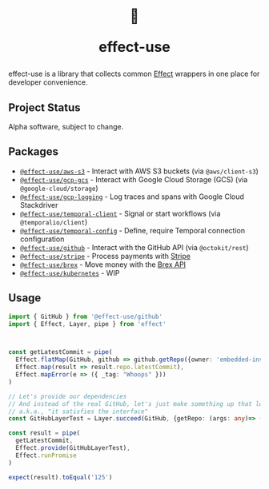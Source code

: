 <h1 align="center">
<br/>

  
  💁 
  
  
  effect-use
  </h1>


effect-use is a library that collects common [Effect](https://github.com/Effect-TS/effect) wrappers in one place for developer convenience.


## Project Status
Alpha software, subject to change.



## Packages
- [`@effect-use/aws-s3`](./packages/aws-s3) - Interact with AWS S3 buckets (via `@aws/client-s3`)
- [`@effect-use/gcp-gcs`](./packages/gcp-gcs) - Interact with Google Cloud Storage (GCS) (via `@google-cloud/storage`)
- [`@effect-use/gcp-logging`](./packages/gcp-logging) - Log traces and spans with Google Cloud Stackdriver
- [`@effect-use/temporal-client`](./packages/temporal-client) - Signal or start workflows (via `@temporalio/client`)
- [`@effect-use/temporal-config`](./packages/temporal-config) - Define, require Temporal connection configuration
- [`@effect-use/github`](./packages/github) - Interact with the GitHub API (via `@octokit/rest`)
- [`@effect-use/stripe`](./packages/stripe) - Process payments with [Stripe](https://stripe.com/docs/api)
- [`@effect-use/brex`](./packages/brex) - Move money with the [Brex API](https://developer.brex.com/)
- [`@effect-use/kubernetes`](./packages/kubernetes) - WIP

## Usage
```typescript
import { GitHub } from '@effect-use/github'
import { Effect, Layer, pipe } from 'effect'



const getLatestCommit = pipe(
  Effect.flatMap(GitHub, github => github.getRepo({owner: 'embedded-insurance', repo: 'effect-use'})),
  Effect.map(result => result.repo.latestCommit),
  Effect.mapError(e => ({ _tag: "Whoops" }))
)

// Let's provide our dependencies
// And instead of the real GitHub, let's just make something up that looks exactly like it.
// a.k.a., "it satisfies the interface"
const GitHubLayerTest = Layer.succeed(GitHub, {getRepo: (args: any)=> ({ latestCommit: '125' })} as GitHub)

const result = pipe(
  getLatestCommit,
  Effect.provide(GitHubLayerTest),
  Effect.runPromise
)

expect(result).toEqual('125')
```


